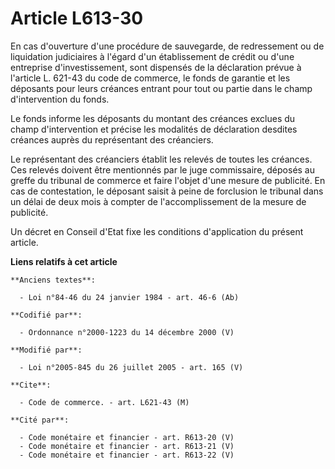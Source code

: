 # Article L613-30

En cas d'ouverture d'une procédure de sauvegarde, de redressement ou de liquidation judiciaires à l'égard d'un établissement
de crédit ou d'une entreprise d'investissement, sont dispensés de la déclaration prévue à l'article L. 621-43 du code de
commerce, le fonds de garantie et les déposants pour leurs créances entrant pour tout ou partie dans le champ d'intervention
du fonds.

Le fonds informe les déposants du montant des créances exclues du champ d'intervention et précise les modalités de
déclaration desdites créances auprès du représentant des créanciers.

Le représentant des créanciers établit les relevés de toutes les créances. Ces relevés doivent être mentionnés par le juge
commissaire, déposés au greffe du tribunal de commerce et faire l'objet d'une mesure de publicité. En cas de contestation, le
déposant saisit à peine de forclusion le tribunal dans un délai de deux mois à compter de l'accomplissement de la mesure de
publicité.

Un décret en Conseil d'Etat fixe les conditions d'application du présent article.

**Liens relatifs à cet article**

	**Anciens textes**:

	  - Loi n°84-46 du 24 janvier 1984 - art. 46-6 (Ab)

	**Codifié par**:

	  - Ordonnance n°2000-1223 du 14 décembre 2000 (V)

	**Modifié par**:

	  - Loi n°2005-845 du 26 juillet 2005 - art. 165 (V)

	**Cite**:

	  - Code de commerce. - art. L621-43 (M)

	**Cité par**:

	  - Code monétaire et financier - art. R613-20 (V)
	  - Code monétaire et financier - art. R613-21 (V)
	  - Code monétaire et financier - art. R613-22 (V)
